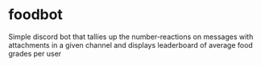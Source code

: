 # foodbot

Simple discord bot that tallies up the number-reactions on messages with attachments in a given channel and displays leaderboard of average food grades per user
